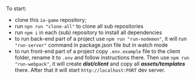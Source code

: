 To start:
- clone this `io-game` repository;
- run `npn run "clone-all"` to clone all sub repositories
- run `npm i` in each (sub) repository to install all dependencies
- to run back-end part of a project use `npm run "run-nodemon"`, it will run `"run-server"` command in package.json file but in watch mode
- to run front-end part of a project copy `.env.example` file to the client folder, rename it to `.env` and follow instructions there. Then use `npm run "run-webpack"`, it will create **_dist/client_** and copy all **_assets/templates_** there. After that it will start `http://localhost:PORT` dev server.
